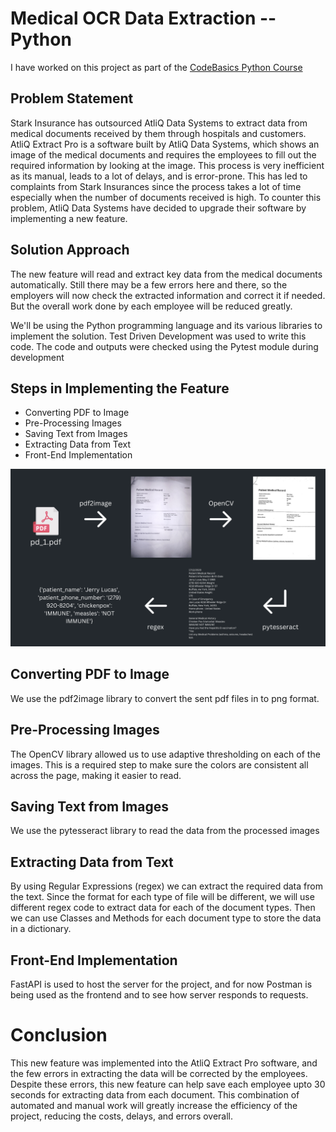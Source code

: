 # Medical OCR Data Extraction -- Python

I have worked on this project as part of the [CodeBasics Python Course](https://codebasics.io/courses/python-for-beginner-and-intermediate-learners)

## Problem Statement

Stark Insurance has outsourced AtliQ Data Systems to extract data from medical documents received by them through hospitals and customers. AtliQ Extract Pro is a software built by AtliQ Data Systems, which shows an image of the medical documents and requires the employees to fill out the required information by looking at the image. This process is very inefficient as its manual, leads to a lot of delays, and is error-prone. This has led to complaints from Stark Insurances since the process takes a lot of time especially when the number of documents received is high. To counter this problem, AtliQ Data Systems have decided to upgrade their software by implementing a new feature.

## Solution Approach

The new feature will read and extract key data from the medical documents automatically. Still there may be a few errors here and there, so the employers will now check the extracted information and correct it if needed. But the overall work done by each employee will be reduced greatly.

We'll be using the Python programming language and its various libraries to implement the solution. Test Driven Development was used to write this code. The code and outputs were checked using the Pytest module during development


## Steps in Implementing the Feature
- Converting PDF to Image
- Pre-Processing Images
- Saving Text from Images
- Extracting Data from Text
- Front-End Implementation


<img src = "https://github.com/tahasarfraz783/Medical-OCR-Data-Extraction--Python/blob/main/extras/solution_process.png" class = "center">


## Converting PDF to Image  
We use the pdf2image library to convert the sent pdf files in to png format.

## Pre-Processing Images  
The OpenCV library allowed us to use adaptive thresholding on each of the images. This is a required step to make sure the colors are consistent all across the page, making it easier to read.

## Saving Text from Images
We use the pytesseract library to read the data from the processed images

## Extracting Data from Text
By using Regular Expressions (regex) we can extract the required data from the text. Since the format for each type of file will be different, we will use different regex code to extract data for each of the document types. Then we can use Classes and Methods for each document type to store the data in a dictionary.

## Front-End Implementation
FastAPI is used to host the server for the project, and for now Postman is being used as the frontend and to see how server responds to requests.


# Conclusion
This new feature was implemented into the AtliQ Extract Pro software, and the few errors in extracting the data will be corrected by the employees. Despite these errors, this new feature can help save each employee upto 30 seconds for extracting data from each document. This combination of automated and manual work will greatly increase the efficiency of the project, reducing the costs, delays, and errors overall.
